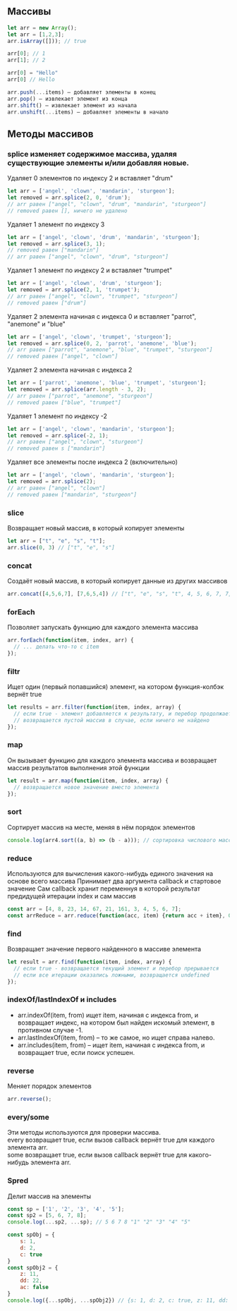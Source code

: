 ## Массивы
```javascript
let arr = new Array();
let arr = [1,2,3];
arr.isArray([])); // true

arr[0]; // 1
arr[1]; // 2

arr[0] = "Hello"
arr[0] // Hello

arr.push(...items) – добавляет элементы в конец  
arr.pop() – извлекает элемент из конца  
arr.shift() – извлекает элемент из начала  
arr.unshift(...items) – добавляет элементы в начало  
```
## Методы массивов

### splice изменяет содержимое массива, удаляя существующие элементы и/или добавляя новые.
Удаляет 0 элементов по индексу 2 и вставляет "drum"
```javascript
let arr = ['angel', 'clown', 'mandarin', 'sturgeon'];
let removed = arr.splice(2, 0, 'drum');
// arr равен ["angel", "clown", "drum", "mandarin", "sturgeon"]
// removed равен [], ничего не удалено
```
Удаляет 1 элемент по индексу 3
```javascript
let arr = ['angel', 'clown', 'drum', 'mandarin', 'sturgeon'];
let removed = arr.splice(3, 1);
// removed равен ["mandarin"]
// arr равен ["angel", "clown", "drum", "sturgeon"]
```
Удаляет 1 элемент по индексу 2 и вставляет "trumpet"
```javascript
let arr = ['angel', 'clown', 'drum', 'sturgeon'];
let removed = arr.splice(2, 1, 'trumpet');
// arr равен ["angel", "clown", "trumpet", "sturgeon"]
// removed равен ["drum"]
```
Удаляет 2 элемента начиная с индекса 0 и вставляет "parrot", "anemone" и "blue"
```javascript
let arr = ['angel', 'clown', 'trumpet', 'sturgeon'];
let removed = arr.splice(0, 2, 'parrot', 'anemone', 'blue');
// arr равен ["parrot", "anemone", "blue", "trumpet", "sturgeon"]
// removed равен ["angel", "clown"]
```
Удаляет 2 элемента начиная с индекса 2
```javascript
let arr = ['parrot', 'anemone', 'blue', 'trumpet', 'sturgeon'];
let removed = arr.splice(arr.length - 3, 2);
// arr равен ["parrot", "anemone", "sturgeon"]
// removed равен ["blue", "trumpet"]
```
Удаляет 1 элемент по индексу -2
```javascript
let arr = ['angel', 'clown', 'mandarin', 'sturgeon'];
let removed = arr.splice(-2, 1);
// arr равен ["angel", "clown", "sturgeon"]
// removed равен s ["mandarin"]
```
Удаляет все элементы после индекса 2 (включительно)
```javascript
let arr = ['angel', 'clown', 'mandarin', 'sturgeon'];
let removed = arr.splice(2);
// arr равен ["angel", "clown"]
// removed равен ["mandarin", "sturgeon"]
```
### slice
Возвращает новый массив, в который копирует элементы

```javascript
let arr = ["t", "e", "s", "t"];
arr.slice(0, 3) // ["t", "e", "s"]
```
### concat
Создаёт новый массив, в который копирует данные из других массивов

```javascript
arr.concat([4,5,6,7], [7,6,5,4]) // ["t", "e", "s", "t", 4, 5, 6, 7, 7, 6, 5, 4]
```
### forEach
Позволяет запускать функцию для каждого элемента массива

```javascript
arr.forEach(function(item, index, arr) {
  // ... делать что-то с item
});
```
### filtr
Ищет один (первый попавшийся) элемент, на котором функция-колбэк вернёт true

```javascript
let results = arr.filter(function(item, index, array) {
  // если true - элемент добавляется к результату, и перебор продолжается
  // возвращается пустой массив в случае, если ничего не найдено
});
```
### map
Он вызывает функцию для каждого элемента массива и возвращает массив результатов выполнения этой функции

```javascript
let result = arr.map(function(item, index, array) {
  // возвращается новое значение вместо элемента
});
```
### sort
Сортирует массив на месте, меняя в нём порядок элементов

```javascript
console.log(arr4.sort((a, b) => (b - a))); // сортировка числового массива
```
### reduce
Используются для вычисления какого-нибудь единого значения на основе всего массива
Принимает два аргумента callback и стартовое значение
Сам callback хранит переменнуя в которой результат предидущей итерации index и сам массив

```javascript
const arr = [4, 8, 23, 14, 67, 21, 161, 3, 4, 5, 6, 7];
const arrReduce = arr.reduce(function(acc, item) {return acc + item}, 0); // 323
```
### find
Возвращает значение первого найденного в массиве элемента

```javascript
let result = arr.find(function(item, index, array) {
  // если true - возвращается текущий элемент и перебор прерывается
  // если все итерации оказались ложными, возвращается undefined
});
```
### indexOf/lastIndexOf и includes
* arr.indexOf(item, from) ищет item, начиная с индекса from, и возвращает индекс, на котором был найден искомый элемент, в противном случае -1.  
* arr.lastIndexOf(item, from) – то же самое, но ищет справа налево.  
* arr.includes(item, from) – ищет item, начиная с индекса from, и возвращает true, если поиск успешен.

### reverse
Меняет порядок элементов

```javascript
arr.reverse();
```
### every/some
Эти методы используются для проверки массива.  
every возвращает true, если вызов callback вернёт true для каждого элемента arr.  
some возвращает true, если вызов callback вернёт true для какого-нибудь элемента arr.  

### Spred
Делит массив на элементы

```javascript
const sp = ['1', '2', '3', '4', '5'];
const sp2 = [5, 6, 7, 8];
console.log(...sp2, ...sp); // 5 6 7 8 "1" "2" "3" "4" "5"

const spObj = {
    s: 1,
    d: 2,
    c: true
}
const spObj2 = {
    z: 11,
    dd: 22,
    ac: false
}
console.log({...spObj, ...spObj2}) // {s: 1, d: 2, c: true, z: 11, dd: 22, ac: false}
```
